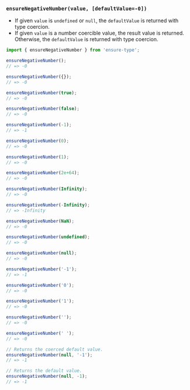 ### `ensureNegativeNumber(value, [defaultValue=-0])`

* If given `value` is `undefined` or `null`, the `defaultValue` is returned with type coercion.
* If given `value` is a number coercible value, the result value is returned. Otherwise, the `defaultValue` is returned with type coercion.

```js
import { ensureNegativeNumber } from 'ensure-type';

ensureNegativeNumber();
// => -0

ensureNegativeNumber({});
// => -0

ensureNegativeNumber(true);
// => -0

ensureNegativeNumber(false);
// => -0

ensureNegativeNumber(-1);
// => -1

ensureNegativeNumber(0);
// => -0

ensureNegativeNumber(1);
// => -0

ensureNegativeNumber(2e+64);
// => -0

ensureNegativeNumber(Infinity);
// => -0

ensureNegativeNumber(-Infinity);
// => -Infinity

ensureNegativeNumber(NaN);
// => -0

ensureNegativeNumber(undefined);
// => -0

ensureNegativeNumber(null);
// => -0

ensureNegativeNumber('-1');
// => -1

ensureNegativeNumber('0');
// => -0

ensureNegativeNumber('1');
// => -0

ensureNegativeNumber('');
// => -0

ensureNegativeNumber(' ');
// => -0

// Returns the coerced default value.
ensureNegativeNumber(null, '-1');
// => -1

// Returns the default value.
ensureNegativeNumber(null, -1);
// => -1
```

